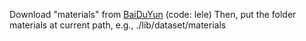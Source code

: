 Download "materials" from [BaiDuYun](https://pan.baidu.com/s/1QkfvqfaCcw2YTOYECXW2jQ ) (code: lele)
Then, put the folder materials at current path, e.g., ./lib/dataset/materials
